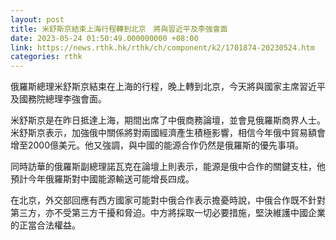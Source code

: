 ```yaml
---
layout: post
title: 米舒斯京結束上海行程轉到北京　將與習近平及李強會面
date: 2023-05-24 01:50:49.000000000 +08:00
link: https://news.rthk.hk/rthk/ch/component/k2/1701874-20230524.htm
categories: rthk
---
```


俄羅斯總理米舒斯京結束在上海的行程，晚上轉到北京，今天將與國家主席習近平及國務院總理李強會面。

米舒斯京是在昨日抵達上海，期間出席了中俄商務論壇，並會見俄羅斯商界人士。米舒斯京表示，加強俄中關係將對兩國經濟產生積極影響，相信今年俄中貿易額會增至2000億美元。他又強調，與中國的能源合作仍然是俄羅斯的優先事項。

同時訪華的俄羅斯副總理諾瓦克在論壇上則表示，能源是俄中合作的關鍵支柱，他預計今年俄羅斯對中國能源輸送可能增長四成。

在北京，外交部回應有西方國家可能對中俄合作表示擔憂時說，中俄合作既不針對第三方，亦不受第三方干擾和脅迫。中方將採取一切必要措施，堅決維護中國企業的正當合法權益。
